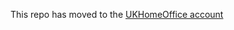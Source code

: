 This repo has moved to the [UKHomeOffice account](https://github.com/UKHomeOffice/drone-kubernetes)
